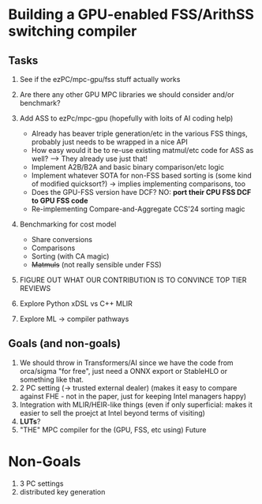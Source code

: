 # Building a GPU-enabled FSS/ArithSS switching compiler

## Tasks
1. See if the ezPC/mpc-gpu/fss stuff actually works
1. Are there any other GPU MPC libraries we should consider and/or benchmark?
1. Add ASS to ezPc/mpc-gpu (hopefully with loits of AI coding help)
    * Already has beaver triple generation/etc in the various FSS things, probably just needs to be wrapped in a nice API
    * How easy would it be to re-use existing matmul/etc code for ASS as well? --> They already use just that!
    * Implement A2B/B2A and basic binary comparison/etc logic
    * Implement whatever SOTA for non-FSS based sorting is (some kind of modified quicksort?)
      -> implies implementing comparisons, too
    * Does the GPU-FSS version have DCF? NO: **port their CPU FSS DCF to GPU FSS code**
    * Re-implementing Compare-and-Aggregate CCS'24 sorting magic

1. Benchmarking for cost model
    * Share conversions
    * Comparisons
    * Sorting (with CA magic)
    * ~~Matmuls~~ (not really sensible under FSS)

1. FIGURE OUT WHAT OUR CONTRIBUTION IS TO CONVINCE TOP TIER REVIEWS


1. Explore Python xDSL vs C++ MLIR 
1. Explore ML -> compiler pathways

## Goals (and non-goals)
1. We should throw in Transformers/AI since we have the code from orca/sigma "for free", just need a ONNX export or StableHLO or something like that.
1. 2 PC setting (-> trusted external dealer) (makes it easy to compare against FHE - not in the paper, just for keeping Intel managers happy)
1. Integration with MLIR/HEIR-like things (even if only superficial: makes it easier to sell the proejct at Intel beyond terms of visiting)
1. **LUTs**?
1. "THE" MPC compiler for the (GPU, FSS, etc using) Future


# Non-Goals
1. 3 PC settings
2. distributed key generation
